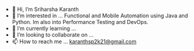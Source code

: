 - 👋 Hi, I’m Sriharsha Karanth
- 👀 I’m interested in ... Functional and Mobile Automation using Java and Python. Im also into Performance Testing and DevOps. 
- 🌱 I’m currently learning ...
- 💞️ I’m looking to collaborate on ...
- 📫 How to reach me ... karanthsp2k21@gmail.com

<!---
SKaranth3260/SKaranth3260 is a ✨ special ✨ repository because its `README.md` (this file) appears on your GitHub profile.
You can click the Preview link to take a look at your changes.
--->
